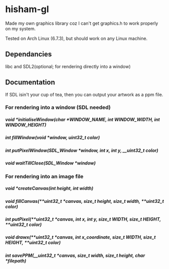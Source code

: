 # hisham-gl

Made my own graphics library coz I can't get graphics.h to work properly on my system.

Tested on Arch Linux (6.7.3), but should work on any Linux machine.

## Dependancies

libc and SDL2(optional; for rendering directly into a window)

## Documentation

If SDL isin't your cup of tea, then you can output your artwork as a ppm file.

### For rendering into a window (SDL needed)

##### void *initialiseWindow(char *WINDOW_NAME, int WINDOW_WIDTH, int WINDOW_HEIGHT)

##### int fillWindow(void \*window, uint32_t color)

##### int putPixelWindow(SDL_Window \*window, int x, int y, \_\_uint32_t color)

##### void waitTillClose(SDL_Window \*window)

### For rendering into an image file

##### void \*createCanvas(int height, int width)

##### void fillCanvas(**uint32_t \*canvas, size_t height, size_t width, **uint32_t color)

##### int putPixel(**uint32_t \*canvas, int x, int y, size_t WIDTH, size_t HEIGHT, **uint32_t color)

##### void drawx(**uint32_t \*canvas, int x_coordinate, size_t WIDTH, size_t HEIGHT, **uint32_t color)

##### int savePPM(\_\_uint32_t *canvas, size_t width, size_t height, char *filepath)
